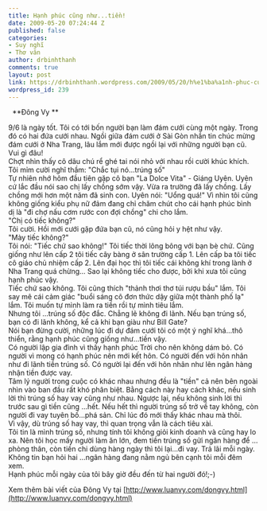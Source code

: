 ```yaml
---
title: Hạnh phúc cũng như...tiền!
date: 2009-05-20 07:24:44 Z
published: false
categories:
- Suy nghĩ
- Thơ văn
author: drbinhthanh
comments: true
layout: post
link: https://drbinhthanh.wordpress.com/2009/05/20/h%e1%ba%a1nh-phuc-cung-nh%c6%b0-ti%e1%bb%81n/
wordpress_id: 239
---
```


  **Đông Vy
**

9/6 là ngày tốt. Tôi có tới bốn người bạn làm đám cưới cùng một ngày. Trong đó có hai đứa cưới nhau. Ngồi giữa đám cưới ở Sài Gòn nhắn tin chúc mừng đám cưới ở Nha Trang, lâu lắm mới được ngồi lại với những người bạn cũ. Vui gì đâu!  
Chợt nhìn thấy cô dâu chú rể ghé tai nói nhỏ với nhau rồi cười khúc khích. Tôi mỉm cười nghĩ thầm: "Chắc tụi nó…trúng số"  
Tự nhiên nhớ hôm đầu tiên gặp cô bạn "La Dolce Vita" - Giáng Uyên. Uyên cứ lắc đầu nói sao chị lấy chồng sớm vậy. Vừa ra trường đã lấy chồng. Lấy chồng mới hơn một năm đã sinh con. Uyên nói: "Uổng quá!" Vì nhìn tôi cũng không giống kiểu phụ nữ đảm đang chỉ chăm chút cho cái hạnh phúc bình dị là "đi chợ nấu cơm rước con đợi chồng" chi cho lắm.  
"Chị có tiếc không?"   
Tôi cười. Hồi mới cưới gặp đứa bạn cũ, nó cũng hỏi y hệt như vậy.  
"Mày tiếc không?"  
Tôi nói: "Tiếc chứ sao không!" Tôi tiếc thời lông bông với bạn bè chứ. Cũng giống như lên cấp 2 tôi tiếc cây bàng ở sân trường cấp 1. Lên cấp ba tôi tiếc cô giáo chủ nhiệm cấp 2. Lên đại học thì tôi tiếc cái không khí trong lành ở Nha Trang quá chừng… Sao lại không tiếc cho được, bởi khi xưa tôi cũng hạnh phúc vậy.  
Tiếc chứ sao không. Tôi cũng thích "thảnh thơi thơ túi rượu bầu" lắm. Tôi say mê cái cảm giác "buổi sáng cô đơn thức dậy giữa một thành phố lạ" lắm. Tôi muốn tự mình làm ra tiền rồi tự mình tiêu lắm.   
Nhưng tôi …trúng số độc đắc. Chẳng lẽ không đi lãnh. Nếu bạn trúng số, bạn có đi lãnh không, kể cả khi bạn giàu như Bill Gate?  
Nói bạn đừng cười, những lúc đi dự đám cưới tôi có một ý nghĩ khá…thô thiển, rằng hạnh phúc cũng giống như…tiền vậy.   
Có người lập gia đình vì thấy hạnh phúc Trời cho nên không dám bỏ. Có người vì mong có hạnh phúc nên mới kết hôn. Có người đến với hôn nhân như đi lãnh tiền trúng số. Có người lại đến với hôn nhân như lên ngân hàng nhận tiền được vay.   
Tâm lý người trong cuộc có khác nhau nhưng đều là "tiền" cả nên bên ngoài nhìn vào ban đầu rất khó phân biệt. Bằng cách này hay cách khác, nếu sinh lời thì trúng số hay vay cũng như nhau. Ngược lại, nếu không sinh lời thì trước sau gì tiền cũng …hết. Nếu hết thì người trúng số trở về tay không, còn người đi vay tuyên bố…phá sản. Chỉ lúc đó mới thấy khác nhau mà thôi.  
Vì vậy, dù trúng số hay vay, thì quan trọng vẫn là cách tiêu xài.  
Tôi tin là mình trúng số, nhưng tính tôi không giỏi kinh doanh và cũng hay lo xa. Nên tôi học mấy người làm ăn lớn, đem tiền trúng số gửi ngân hàng để …phòng thân, còn tiền chi dùng hàng ngày thì tôi lại…đi vay. Trả lãi mỗi ngày.  
Không tin bạn hỏi hai …ngân hàng đang nằm ngủ bên cạnh tôi mỗi đêm xem.  
Hạnh phúc mỗi ngày của tôi bây giờ đều đến từ hai người đó!;-)


Xem thêm bài viết của Đông Vy tại [http://www.luanvy.com/dongvy.html](http://www.luanvy.com/dongvy.html)
